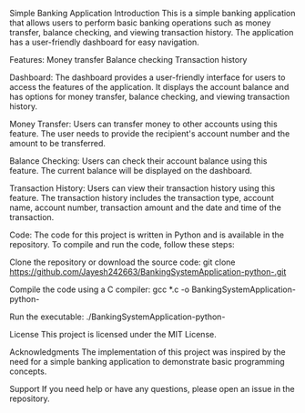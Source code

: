 Simple Banking Application
Introduction
This is a simple banking application that allows users to perform basic banking operations such as money transfer, balance checking, and viewing transaction history. The application has a user-friendly dashboard for easy navigation.

Features:
Money transfer
Balance checking
Transaction history

Dashboard:
The dashboard provides a user-friendly interface for users to access the features of the application. It displays the account balance and has options for money transfer, balance checking, and viewing transaction history.

Money Transfer:
Users can transfer money to other accounts using this feature. The user needs to provide the recipient's account number and the amount to be transferred.

Balance Checking:
Users can check their account balance using this feature. The current balance will be displayed on the dashboard.

Transaction History:
Users can view their transaction history using this feature. The transaction history includes the transaction type, account name, account number, transaction amount and the date and time of the transaction.

Code:
The code for this project is written in Python and is available in the repository. To compile and run the code, follow these steps:

Clone the repository or download the source code:
git clone https://github.com/Jayesh242663/BankingSystemApplication-python-.git

Compile the code using a C compiler:
gcc *.c -o BankingSystemApplication-python-

Run the executable:
./BankingSystemApplication-python-

License
This project is licensed under the MIT License.

Acknowledgments
The implementation of this project was inspired by the need for a simple banking application to demonstrate basic programming concepts.

Support
If you need help or have any questions, please open an issue in the repository.
